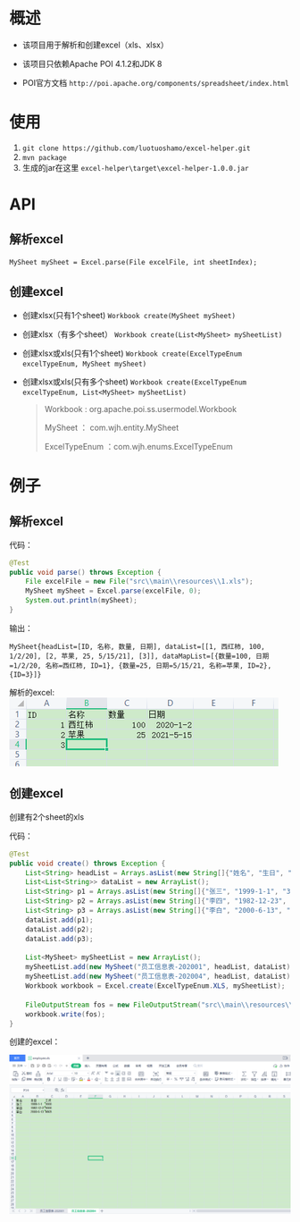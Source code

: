 



# 概述

* 该项目用于解析和创建excel（xls、xlsx）

* 该项目只依赖Apache POI 4.1.2和JDK 8

* POI官方文档 `http://poi.apache.org/components/spreadsheet/index.html`

# 使用
1. `git clone https://github.com/luotuoshamo/excel-helper.git`
2. `mvn package`
3. 生成的jar在这里 `excel-helper\target\excel-helper-1.0.0.jar`

# API

## 解析excel

`MySheet mySheet = Excel.parse(File excelFile, int sheetIndex);`

## 创建excel

* 创建xlsx(只有1个sheet)
   `Workbook create(MySheet mySheet)`
   
*  创建xlsx（有多个sheet）
   `Workbook create(List<MySheet> mySheetList)`
   
*  创建xlsx或xls(只有1个sheet)
   `Workbook create(ExcelTypeEnum excelTypeEnum, MySheet mySheet) `
   
*  创建xlsx或xls(只有多个sheet)
   `Workbook create(ExcelTypeEnum excelTypeEnum, List<MySheet> mySheetList)`
   
   > Workbook : org.apache.poi.ss.usermodel.Workbook
   >
   > MySheet ： com.wjh.entity.MySheet
   >
   > ExcelTypeEnum ：com.wjh.enums.ExcelTypeEnum

# 例子

## 解析excel
代码：

```java
@Test
public void parse() throws Exception {
	File excelFile = new File("src\\main\\resources\\1.xls");
	MySheet mySheet = Excel.parse(excelFile, 0);
	System.out.println(mySheet);
}
```
输出：
```
MySheet{headList=[ID, 名称, 数量, 日期], dataList=[[1, 西红柿, 100, 1/2/20], [2, 苹果, 25, 5/15/21], [3]], dataMapList=[{数量=100, 日期=1/2/20, 名称=西红柿, ID=1}, {数量=25, 日期=5/15/21, 名称=苹果, ID=2}, {ID=3}]}
```
解析的excel:
![image-20210514220640973](readme.assets\image-20210514220640973.png)

## 创建excel

创建有2个sheet的xls

代码：
```java
@Test
public void create() throws Exception {
	List<String> headList = Arrays.asList(new String[]{"姓名", "生日", "工资"});
	List<List<String>> dataList = new ArrayList();
	List<String> p1 = Arrays.asList(new String[]{"张三", "1999-1-1", "3000"});
	List<String> p2 = Arrays.asList(new String[]{"李四", "1982-12-23", "5000"});
	List<String> p3 = Arrays.asList(new String[]{"李白", "2000-6-13", "9865"});
	dataList.add(p1);
	dataList.add(p2);
	dataList.add(p3);

	List<MySheet> mySheetList = new ArrayList();
	mySheetList.add(new MySheet("员工信息表-202001", headList, dataList));
	mySheetList.add(new MySheet("员工信息表-202004", headList, dataList));
	Workbook workbook = Excel.create(ExcelTypeEnum.XLS, mySheetList);

	FileOutputStream fos = new FileOutputStream("src\\main\\resources\\tmp\\employee.xls");
	workbook.write(fos);
}
```

创建的excel：

![image-20210515203003060](\readme.assets\image-20210515203003060.png)